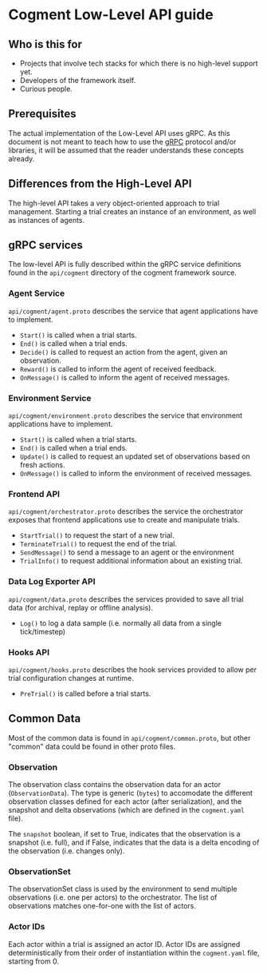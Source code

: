 # Cogment Low-Level API guide

## Who is this for

- Projects that involve tech stacks for which there is no high-level support yet.
- Developers of the framework itself.
- Curious people.

## Prerequisites

The actual implementation of the Low-Level API uses gRPC.  As this document is not meant to teach how to use the [gRPC](https://grpc.io) protocol and/or libraries, it will be assumed that the reader understands these concepts already.

## Differences from the High-Level API

The high-level API takes a very object-oriented approach to trial management. Starting a trial creates an instance of an environment, as well as instances of agents.

## gRPC services

The low-level API is fully described within the gRPC service definitions found in the `api/cogment` directory of the cogment framework source.

### Agent Service

`api/cogment/agent.proto` describes the service that agent applications have to implement.

- `Start()` is called when a trial starts.
- `End()` is called when a trial ends.
- `Decide()` is called to request an action from the agent, given an observation.
- `Reward()` is called to inform the agent of received feedback.
- `OnMessage()` is called to inform the agent of received messages.

### Environment Service

`api/cogment/environment.proto` describes the service that environment applications have to implement.

- `Start()` is called when a trial starts.
- `End()` is called when a trial ends.
- `Update()` is called to request an updated set of observations based on fresh actions.
- `OnMessage()` is called to inform the environment of received messages.

### Frontend API

`api/cogment/orchestrator.proto` describes the service the orchestrator exposes that frontend applications use to create and manipulate trials.

- `StartTrial()` to request the start of a new trial.
- `TerminateTrial()` to request the end of the trial.
- `SendMessage()` to send a message to an agent or the environment
- `TrialInfo()` to request additional information about an existing trial.

### Data Log Exporter API

`api/cogment/data.proto` describes the services provided to save all trial data (for archival, replay or offline analysis).

- `Log()` to log a data sample (i.e. normally all data from a single tick/timestep)
  
### Hooks API

`api/cogment/hooks.proto` describes the hook services provided to allow per trial configuration changes at runtime.

- `PreTrial()` is called before a trial starts.

## Common Data

Most of the common data is found in `api/cogment/common.proto`, but other "common" data could be found in other proto files.

### Observation

The observation class contains the observation data for an actor (`ObservationData`).  The type is generic (`bytes`) to accomodate the different observation classes defined for each actor (after serialization), and the snapshot and delta observations (which are defined in the `cogment.yaml` file).

The `snapshot` boolean, if set to True, indicates that the observation is a snapshot (i.e. full), and if False, indicates that the data is a delta encoding of the observation (i.e. changes only).

### ObservationSet

The observationSet class is used by the environment to send multiple observations (i.e. one per actors) to the orchestrator.  The list of observations matches one-for-one with the list of actors.

### Actor IDs

Each actor within a trial is assigned an actor ID. Actor IDs are assigned deterministically from their order of instantiation within the `cogment.yaml` file, starting from 0.
